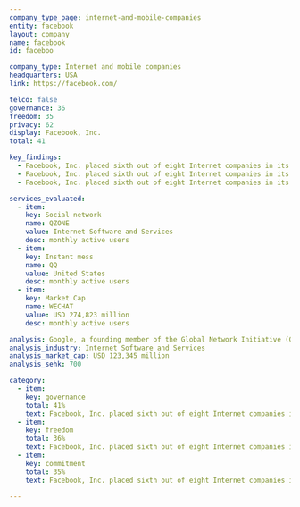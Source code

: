 ```yaml
---
company_type_page: internet-and-mobile-companies
entity: facebook
layout: company
name: facebook
id: faceboo

company_type: Internet and mobile companies
headquarters: USA
link: https://facebook.com/

telco: false
governance: 36
freedom: 35
privacy: 62
display: Facebook, Inc.
total: 41

key_findings:
  - Facebook, Inc. placed sixth out of eight Internet companies in its overall score. The company’s performance across all categories suffered because its disclosure sometimes did not include Instagram.
  - Facebook, Inc. placed sixth out of eight Internet companies in its overall score. The company’s performance across all categories suffered because its disclosure sometimes did not include Instagram.
  - Facebook, Inc. placed sixth out of eight Internet companies in its overall score. The company’s performance across all categories suffered because its disclosure sometimes did not include Instagram. 

services_evaluated:
  - item:
    key: Social network
    name: QZONE
    value: Internet Software and Services
    desc: monthly active users
  - item:
    key: Instant mess
    name: QQ
    value: United States
    desc: monthly active users
  - item:
    key: Market Cap
    name: WECHAT
    value: USD 274,823 million
    desc: monthly active users

analysis: Google, a founding member of the Global Network Initiative (GNI), earned the highest overall score in the Index. However there is much room for improvement. While aspects of U.S. law and the company’s business model would need to change in order for Google to achieve a perfect score, the company’s score could improve substantially even if its business model and the legal and regulatory environment in the United States were to remain unchanged. If the company were simply to match the top-scoring company for each indicator in the Index, its overall score would rise by nearly 10 percentage points.
analysis_industry: Internet Software and Services
analysis_market_cap: USD 123,345 million
analysis_sehk: 700

category:
  - item:
    key: governance
    total: 41%
    text: Facebook, Inc. placed sixth out of eight Internet companies in its overall score. The company’s performance across all categories suffered because its disclosure sometimes did not include Instagram. 
  - item:
    key: freedom
    total: 36%
    text: Facebook, Inc. placed sixth out of eight Internet companies in its overall score. The company’s performance across all categories suffered because its disclosure sometimes did not include Instagram.
  - item:
    key: commitment
    total: 35%
    text: Facebook, Inc. placed sixth out of eight Internet companies in its overall score. The company’s performance across all categories suffered because its disclosure sometimes did not include Instagram.

---
```


